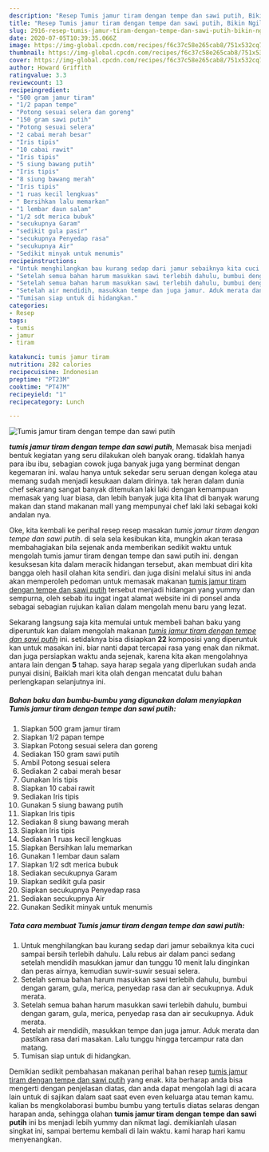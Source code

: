 ```yaml
---
description: "Resep Tumis jamur tiram dengan tempe dan sawi putih, Bikin Ngiler"
title: "Resep Tumis jamur tiram dengan tempe dan sawi putih, Bikin Ngiler"
slug: 2916-resep-tumis-jamur-tiram-dengan-tempe-dan-sawi-putih-bikin-ngiler
date: 2020-07-05T10:39:35.066Z
image: https://img-global.cpcdn.com/recipes/f6c37c58e265cab8/751x532cq70/tumis-jamur-tiram-dengan-tempe-dan-sawi-putih-foto-resep-utama.jpg
thumbnail: https://img-global.cpcdn.com/recipes/f6c37c58e265cab8/751x532cq70/tumis-jamur-tiram-dengan-tempe-dan-sawi-putih-foto-resep-utama.jpg
cover: https://img-global.cpcdn.com/recipes/f6c37c58e265cab8/751x532cq70/tumis-jamur-tiram-dengan-tempe-dan-sawi-putih-foto-resep-utama.jpg
author: Howard Griffith
ratingvalue: 3.3
reviewcount: 13
recipeingredient:
- "500 gram jamur tiram"
- "1/2 papan tempe"
- "Potong sesuai selera dan goreng"
- "150 gram sawi putih"
- "Potong sesuai selera"
- "2 cabai merah besar"
- "Iris tipis"
- "10 cabai rawit"
- "Iris tipis"
- "5 siung bawang putih"
- "Iris tipis"
- "8 siung bawang merah"
- "Iris tipis"
- "1 ruas kecil lengkuas"
- " Bersihkan lalu memarkan"
- "1 lembar daun salam"
- "1/2 sdt merica bubuk"
- "secukupnya Garam"
- "sedikit gula pasir"
- "secukupnya Penyedap rasa"
- "secukupnya Air"
- "Sedikit minyak untuk menumis"
recipeinstructions:
- "Untuk menghilangkan bau kurang sedap dari jamur sebaiknya kita cuci sampai bersih terlebih dahulu. Lalu rebus air dalam panci sedang setelah mendidih masukkan jamur dan tunggu 10 menit lalu dinginkan dan peras airnya, kemudian suwir-suwir sesuai selera."
- "Setelah semua bahan harum masukkan sawi terlebih dahulu, bumbui dengan garam, gula, merica, penyedap rasa dan air secukupnya. Aduk merata."
- "Setelah semua bahan harum masukkan sawi terlebih dahulu, bumbui dengan garam, gula, merica, penyedap rasa dan air secukupnya. Aduk merata."
- "Setelah air mendidih, masukkan tempe dan juga jamur. Aduk merata dan pastikan rasa dari masakan. Lalu tunggu hingga tercampur rata dan matang."
- "Tumisan siap untuk di hidangkan."
categories:
- Resep
tags:
- tumis
- jamur
- tiram

katakunci: tumis jamur tiram 
nutrition: 282 calories
recipecuisine: Indonesian
preptime: "PT23M"
cooktime: "PT47M"
recipeyield: "1"
recipecategory: Lunch

---
```



![Tumis jamur tiram dengan tempe dan sawi putih](https://img-global.cpcdn.com/recipes/f6c37c58e265cab8/751x532cq70/tumis-jamur-tiram-dengan-tempe-dan-sawi-putih-foto-resep-utama.jpg)

<b><i>tumis jamur tiram dengan tempe dan sawi putih</i></b>, Memasak bisa menjadi bentuk kegiatan yang seru dilakukan oleh banyak orang. tidaklah hanya para ibu ibu, sebagian cowok juga banyak juga yang berminat dengan kegemaran ini. walau hanya untuk sekedar seru seruan dengan kolega atau memang sudah menjadi kesukaan dalam dirinya. tak heran dalam dunia chef sekarang sangat banyak ditemukan laki laki dengan kemampuan memasak yang luar biasa, dan lebih banyak juga kita lihat di banyak warung makan dan stand makanan mall yang mempunyai chef laki laki sebagai koki andalan nya.



Oke, kita kembali ke perihal resep resep masakan <i>tumis jamur tiram dengan tempe dan sawi putih</i>. di sela sela kesibukan kita, mungkin akan terasa membahagiakan bila sejenak anda memberikan sedikit waktu untuk mengolah tumis jamur tiram dengan tempe dan sawi putih ini. dengan kesuksesan kita dalam meracik hidangan tersebut, akan membuat diri kita bangga oleh hasil olahan kita sendiri. dan juga disini melalui situs ini anda akan memperoleh pedoman untuk memasak makanan <u>tumis jamur tiram dengan tempe dan sawi putih</u> tersebut menjadi hidangan yang yummy dan sempurna, oleh sebab itu ingat ingat alamat website ini di ponsel anda sebagai sebagian rujukan kalian dalam mengolah menu baru yang lezat.


Sekarang langsung saja kita memulai untuk membeli bahan baku yang diperuntuk kan dalam mengolah makanan <u><i>tumis jamur tiram dengan tempe dan sawi putih</i></u> ini. setidaknya bisa disiapkan <b>22</b> komposisi yang diperuntuk kan untuk masakan ini. biar nanti dapat tercapai rasa yang enak dan nikmat. dan juga persiapkan waktu anda sejenak, karena kita akan mengolahnya antara lain dengan <b>5</b> tahap. saya harap segala yang diperlukan sudah anda punyai disini, Baiklah mari kita olah dengan mencatat dulu bahan perlengkapan selanjutnya ini.

<!--inarticleads1-->

##### Bahan baku dan bumbu-bumbu yang digunakan dalam menyiapkan Tumis jamur tiram dengan tempe dan sawi putih:

1. Siapkan 500 gram jamur tiram
1. Siapkan 1/2 papan tempe
1. Siapkan Potong sesuai selera dan goreng
1. Sediakan 150 gram sawi putih
1. Ambil Potong sesuai selera
1. Sediakan 2 cabai merah besar
1. Gunakan Iris tipis
1. Siapkan 10 cabai rawit
1. Sediakan Iris tipis
1. Gunakan 5 siung bawang putih
1. Siapkan Iris tipis
1. Sediakan 8 siung bawang merah
1. Siapkan Iris tipis
1. Sediakan 1 ruas kecil lengkuas
1. Siapkan  Bersihkan lalu memarkan
1. Gunakan 1 lembar daun salam
1. Siapkan 1/2 sdt merica bubuk
1. Sediakan secukupnya Garam
1. Siapkan sedikit gula pasir
1. Siapkan secukupnya Penyedap rasa
1. Sediakan secukupnya Air
1. Gunakan Sedikit minyak untuk menumis




<!--inarticleads2-->

##### Tata cara membuat Tumis jamur tiram dengan tempe dan sawi putih:

1. Untuk menghilangkan bau kurang sedap dari jamur sebaiknya kita cuci sampai bersih terlebih dahulu. Lalu rebus air dalam panci sedang setelah mendidih masukkan jamur dan tunggu 10 menit lalu dinginkan dan peras airnya, kemudian suwir-suwir sesuai selera.
1. Setelah semua bahan harum masukkan sawi terlebih dahulu, bumbui dengan garam, gula, merica, penyedap rasa dan air secukupnya. Aduk merata.
1. Setelah semua bahan harum masukkan sawi terlebih dahulu, bumbui dengan garam, gula, merica, penyedap rasa dan air secukupnya. Aduk merata.
1. Setelah air mendidih, masukkan tempe dan juga jamur. Aduk merata dan pastikan rasa dari masakan. Lalu tunggu hingga tercampur rata dan matang.
1. Tumisan siap untuk di hidangkan.




Demikian sedikit pembahasan makanan perihal bahan resep <u>tumis jamur tiram dengan tempe dan sawi putih</u> yang enak. kita berharap anda bisa mengerti dengan penjelasan diatas, dan anda dapat mengolah lagi di acara lain untuk di sajikan dalam saat saat even even keluarga atau teman kamu. kalian bs mengkolaborasi bumbu bumbu yang tertulis diatas selaras dengan harapan anda, sehingga olahan <b>tumis jamur tiram dengan tempe dan sawi putih</b> ini bs menjadi lebih yummy dan nikmat lagi. demikianlah ulasan singkat ini, sampai bertemu kembali di lain waktu. kami harap hari kamu menyenangkan.
